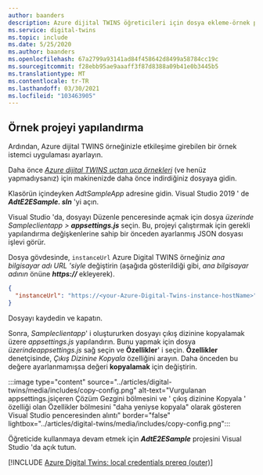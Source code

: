 ```yaml
---
author: baanders
description: Azure dijital TWINS öğreticileri için dosya ekleme-örnek projeyi yapılandırma
ms.service: digital-twins
ms.topic: include
ms.date: 5/25/2020
ms.author: baanders
ms.openlocfilehash: 67a2799a93141ad84f458642d8499a58784cc19c
ms.sourcegitcommit: f28ebb95ae9aaaff3f87d8388a09b41e0b3445b5
ms.translationtype: MT
ms.contentlocale: tr-TR
ms.lasthandoff: 03/30/2021
ms.locfileid: "103463905"
---
```

## <a name="configure-the-sample-project"></a>Örnek projeyi yapılandırma

Ardından, Azure dijital TWINS örneğinizle etkileşime girebilen bir örnek istemci uygulaması ayarlayın.

Daha önce [*Azure dijital TWINS uçtan uca örnekleri*](/samples/azure-samples/digital-twins-samples/digital-twins-samples) (ve henüz yapmadıysanız) için makinenizde daha önce indirdiğiniz dosyaya gidin.

Klasörün içindeyken _AdtSampleApp_ adresine gidin. Visual Studio 2019 ' de _**AdtE2ESample. sln**_ 'yi açın. 

Visual Studio 'da, dosyayı Düzenle penceresinde açmak için dosya _üzerinde Sampleclientapp > **appsettings.js**_ seçin. Bu, projeyi çalıştırmak için gerekli yapılandırma değişkenlerine sahip bir önceden ayarlanmış JSON dosyası işlevi görür.

Dosya gövdesinde, `instanceUrl` Azure Digital TWINS örneğiniz *ana bilgisayar adı URL 'siyle* değiştirin (aşağıda gösterildiği gibi, *ana bilgisayar adının* önüne **_https://_** ekleyerek).

```json
{
  "instanceUrl": "https://<your-Azure-Digital-Twins-instance-hostName>"
}
```

Dosyayı kaydedin ve kapatın. 

Sonra, *Sampleclientapp*' i oluştururken dosyayı çıkış dizinine kopyalamak üzere *appsettings.js* yapılandırın. Bunu yapmak için dosya *üzerindeappsettings.js* sağ seçin ve **Özellikler**' i seçin. **Özellikler** denetçisinde, *Çıkış Dizinine Kopyala* özelliğini arayın. Daha önceden bu değere ayarlanmamışsa değeri **kopyalamak** için değiştirin.

:::image type="content" source="../articles/digital-twins/media/includes/copy-config.png" alt-text="Vurgulanan appsettings.jsiçeren Çözüm Gezgini bölmesini ve ' çıkış dizinine Kopyala ' özelliği olan Özellikler bölmesini &quot;daha yeniyse kopyala&quot; olarak gösteren Visual Studio penceresinden alıntı" border="false" lightbox="../articles/digital-twins/media/includes/copy-config.png":::

Öğreticide kullanmaya devam etmek için _**AdtE2ESample**_ projesini Visual Studio 'da açık tutun.

[!INCLUDE [Azure Digital Twins: local credentials prereq (outer)](digital-twins-local-credentials-outer.md)]
